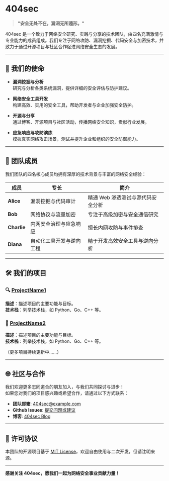 # 404sec

> **"安全无处不在，漏洞无所遁形。"**

404sec 是一个致力于网络安全研究、实践与分享的技术团队，由四名充满激情与专业能力的成员组成。我们专注于网络攻防、漏洞挖掘、代码安全与加密技术，并致力于通过开源项目与社区合作促进网络安全生态的发展。

---

## 🎯 我们的使命

- **漏洞挖掘与分析**  
  研究与分析各类系统漏洞，提供详细的安全评估与防护建议。

- **网络安全工具开发**  
  构建高效、实用的安全工具，帮助开发者与企业加强安全防护。

- **开源与分享**  
  通过博客、开源项目与社区活动，传播网络安全知识，贡献行业发展。

- **应急响应与攻防演练**  
  模拟真实网络攻击场景，测试并提升企业和组织的安全防御能力。

---

## 👥 团队成员

我们团队的四名核心成员均拥有深厚的技术背景与丰富的网络安全经验：

| 成员          | 专长                            | 简介                               |
| ------------- | ------------------------------- | ---------------------------------- |
| **Alice**     | 漏洞挖掘与代码审计              | 精通 Web 渗透测试与源代码安全分析 |
| **Bob**       | 网络协议与流量加密              | 专注于高级加密与安全通信研究     |
| **Charlie**   | 内网安全治理与应急响应          | 擅长内网攻防与事件排查           |
| **Diana**     | 自动化工具开发与逆向工程        | 精于开发高效安全工具与逆向分析   |

---

## 🛠️ 我们的项目

### 🔍 [ProjectName1](#)
**描述**：描述项目的主要功能与目标。  
**技术栈**：列举技术栈，如 Python、Go、C++ 等。

### 🔑 [ProjectName2](#)
**描述**：描述项目的主要功能与目标。  
**技术栈**：列举技术栈，如 Python、Go、C++ 等。

（更多项目持续更新中......）

---

## 🌐 社区与合作

我们欢迎更多志同道合的朋友加入，与我们共同探讨与进步！  
如果您对我们的项目感兴趣或希望合作，请通过以下方式联系：

- **团队邮箱**: [404sec@example.com](mailto:404sec@example.com)
- **Github Issues**: [提交问题或建议](#)
- **博客**: [404sec Blog](#)

---

## 📄 许可协议

本团队的开源项目基于 [MIT License](LICENSE)，欢迎自由使用与二次开发，但请注明来源。

---

**感谢关注 404sec，愿我们一起为网络安全事业贡献力量！**
